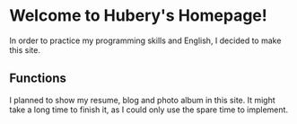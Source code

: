 # Welcome to Hubery's Homepage!
In order to practice my programming skills and English, I decided to make this site.

## Functions
I planned to show my resume, blog and photo album in this site. It might take a long time to finish it, as I could only use the spare time to implement.  
